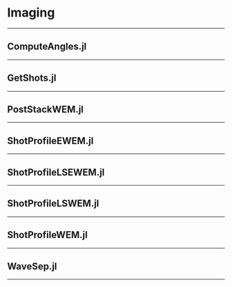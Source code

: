
<a id='Imaging-1'></a>

# Imaging


---


<a id='ComputeAngles.jl-1'></a>

## ComputeAngles.jl


---


<a id='GetShots.jl-1'></a>

## GetShots.jl


---


<a id='PostStackWEM.jl-1'></a>

## PostStackWEM.jl


---


<a id='ShotProfileEWEM.jl-1'></a>

## ShotProfileEWEM.jl


---


<a id='ShotProfileLSEWEM.jl-1'></a>

## ShotProfileLSEWEM.jl


---


<a id='ShotProfileLSWEM.jl-1'></a>

## ShotProfileLSWEM.jl


---


<a id='ShotProfileWEM.jl-1'></a>

## ShotProfileWEM.jl


---


<a id='WaveSep.jl-1'></a>

## WaveSep.jl


---

